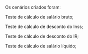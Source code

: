 Os cenários criados foram:

Teste de cálculo de salário bruto;

Teste de cálculo de desconto do Inss;

Teste de cálculo de desconto do IR;

Teste de cálculo de salário líquido;